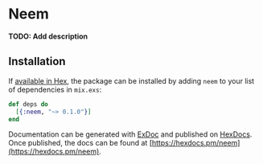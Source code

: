 # Neem

**TODO: Add description**

## Installation

If [available in Hex](https://hex.pm/docs/publish), the package can be installed
by adding `neem` to your list of dependencies in `mix.exs`:

```elixir
def deps do
  [{:neem, "~> 0.1.0"}]
end
```

Documentation can be generated with [ExDoc](https://github.com/elixir-lang/ex_doc)
and published on [HexDocs](https://hexdocs.pm). Once published, the docs can
be found at [https://hexdocs.pm/neem](https://hexdocs.pm/neem).

